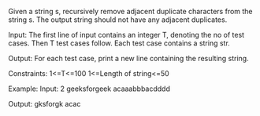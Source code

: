 Given a string s, recursively remove adjacent duplicate characters from the string s. The output string should not have any adjacent duplicates.
 

Input:
The first line of input contains an integer T, denoting the no of test cases. Then T test cases follow. Each test case contains a string str.

Output:
For each test case, print a new line containing the resulting string.

Constraints:
1<=T<=100
1<=Length of string<=50

Example:
Input:
2
geeksforgeek
acaaabbbacdddd

Output:
gksforgk
acac

